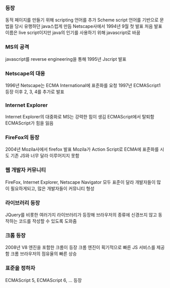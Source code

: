 ### 등장

동적 페이지를 만들기 위해 scripting 언어를 추가
Scheme script 언어를 기반으로 문법을 당시 유행하던 java스럽게 만듬
Netscape사에서 1994년 9월 첫 발표
처음 발표 이름은 live script이지만 java의 인기를 사용하기 위해 javascript로 바꿈

### MS의 공격

javascript를 reverse engineering을 통해 1995년 Jscript 발표

### Netscape의 대응

1996년 Netscape는 ECMA International에 표준화를 요청
1997년 ECMAScript1 등장
이후 2, 3, 4를 추가로 발표

### Internet Explorer

Internet Explorer의 대중화로 MS는 강력한 힘이 생김
ECMAScript에서 탈퇴함
ECMAScript가 힘을 잃음

### FireFox의 등장

2004년 Mozila사에서 firefox 발표
Mozila가 Action Script로 ECMA에 표준화를 시도
기존 JS와 너무 달라 이루어지지 못함

### 웹 개발자 커뮤니티

FireFox, Internet Explorer, Netscape Navigator 모두 표준이 달라 개발자들이 많이 필요하게되고, 많은 개발자들이 커뮤니티 형성

### 라이브러리 등장

JQuery를 비롯한 여러가지 라이브러리가 등장해 브라우저의 종류에 신경쓰지 않고 동작하는 코드를 작성할 수 있도록 도와줌

### 크롬 등장

2008년 V8 엔진을 포함한 크롬이 등장
크롬 엔진이 획기적으로 빠른 JS 서비스를 제공함
크롬 브라우저의 점유율의 빠른 상승

### 표준을 정하자

ECMAScript 5, ECMAScript 6, ... 등장
